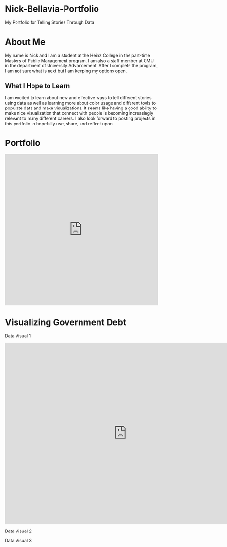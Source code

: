 # Nick-Bellavia-Portfolio
My Portfolio for Telling Stories Through Data

# About Me
My name is Nick and I am a student at the Heinz College in the part-time Masters of Public Management program. I am also a staff member at CMU in the department of University Advancement. After I complete the program, I am not sure what is next but I am keeping my options open.

## What I Hope to Learn
I am excited to learn about new and effective ways to tell different stories using data as well as learning more about color usage and different tools to populate data and make visualizations. It seems like having a good ability to make nice visualization that connect with people is becoming increasingly relevant to many different careers. I also look forward to posting projects in this portfolio to hopefully use, share, and reflect upon.

# Portfolio

<iframe title="Brazil's Pension Problem" aria-label="chart" id="datawrapper-chart-9U47a" src="https://datawrapper.dwcdn.net/9U47a/1/" scrolling="no" frameborder="0" style="width: 0; min-width: 100% !important; border: none;" height="500"></iframe><script type="text/javascript">!function(){"use strict";window.addEventListener("message",(function(a){if(void 0!==a.data["datawrapper-height"])for(var e in a.data["datawrapper-height"]){var t=document.getElementById("datawrapper-chart-"+e)||document.querySelector("iframe[src*='"+e+"']");t&&(t.style.height=a.data["datawrapper-height"][e]+"px")}}))}();
</script>


# Visualizing Government Debt

Data Visual 1
<iframe src="https://data.oecd.org/chart/61Ei" width="800" height="600" style="border: 0" mozallowfullscreen="true" webkitallowfullscreen="true" allowfullscreen="true"><a href="https://data.oecd.org/chart/61Ei" target="_blank">OECD Chart: General government debt, Total, % of GDP, Annual, 2019</a></iframe>

Data Visual 2
<div class="flourish-embed flourish-chart" data-src="visualisation/3155327" data-url="https://flo.uri.sh/visualisation/3155327/embed"><script src="https://public.flourish.studio/resources/embed.js"></script></div>

Data Visual 3
<div class="flourish-embed flourish-bar-chart-race" data-src="visualisation/3158850" data-url="https://flo.uri.sh/visualisation/3158850/embed"><script src="https://public.flourish.studio/resources/embed.js"></script></div>

<div class="flourish-embed flourish-hierarchy" data-src="visualisation/3168437" data-url="https://flo.uri.sh/visualisation/3168437/embed"><script src="https://public.flourish.studio/resources/embed.js"></script></div>
